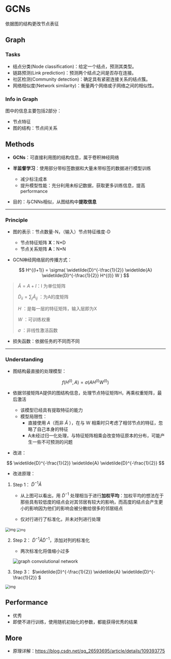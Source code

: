 # GCNs

依据图的结构更改节点表征

## Graph 

### Tasks

- 结点分类(Node classification)：给定一个结点，预测其类型。
- 链路预测(Link prediction)：预测两个结点之间是否存在连接。
- 社区检测(Community detection)：确定具有紧密连接关系的结点簇。
- 网络相似度(Network similarity)：衡量两个网络或子网络之间的相似性。

### Info in Graph

图中的信息主要包括2部分：

* 节点特征
* 图的结构：节点间关系

## Methods

* **GCNs**：可直接利用图的结构信息，属于卷积神经网络
* **半监督学习**：使用部分带标签数据和大量未带标签的数据进行模型训练
  * 减少标注成本
  * 提升模型性能：充分利用未标记数据，获取更多训练信息，提高performance

* 目的：与CNNs相似，从图结构中**提取信息**

****

### Principle

* 图的表示：节点数量-N，（输入）节点特征维度-D
  * 节点特征矩阵 **X**：N*D
  * 节点关系矩阵 **A**：N*N

* GCN神经网络层的传播方式：

$$
H^{(l+1)} = \sigma(
\widetilde{D}^{-\frac{1}{2}}
\widetilde{A}
\widetilde{D}^{-\frac{1}{2}}
H^{(l)}
W
)
$$

> $\widetilde{A} = A + I$：I 为单位矩阵
>
> $\widetilde{D} _{ii}=\sum_j\widetilde{A} _{ij}$ ：为A的度矩阵
>
> $H$ ：是每一层的特征矩阵，输入层即为X
>
> $W$ ：可训练权重
>
> $\sigma$  ：非线性激活函数

* 损失函数：依据任务的不同而不同

****

### Understanding

* 图结构最直接的处理模型：

$$
f(H^{(l)}, A)=
\sigma(A H^{(l)} W^{(l)})
$$

* 依据邻接矩阵A提供的图结构信息，处理节点特征矩阵H，再乘权重矩阵，最后激活
  * 该模型已经具有提取特征的能力
  * 模型局限性：
    * 直接使用 $A$（而非 $\widetilde{A}$ ），在与 W 相乘时只考虑了相邻节点的特征，忽略了自己本身的特征
    * A未经过归一化处理，与特征矩阵相乘会改变特征原本的分布，可能产生一些不可预测的问题

* 改进：

$$
\widetilde{D}^{-\frac{1}{2}}
\widetilde{A}
\widetilde{D}^{-\frac{1}{2}}
$$

* 改进原理：

1. Step 1：
   $\widetilde{D}^{-1}\widetilde{A}$

   * 从上图可以看出，用 $\widetilde{D}^{-1}$ 处理相当于进行**加权平均**：加权平均的想法在于那些具有较低度的结点会对其邻居有较大的影响，而高度的结点会产生更小的影响因为他们的影响会被分散给很多的邻居结点

   * 仅对行进行了标准化，并未对列进行处理

<img src="https://topb0ts.wpenginepowered.com/wp-content/uploads/2020/10/1_cfx8c0lEAm7RQEl-Jn19uA.png" alt="img" style="zoom:80%;" />

<img src="https://topb0ts.wpenginepowered.com/wp-content/uploads/2020/10/1_o7jb9GT_ePKE6c9hHy9XEw.png" alt="img" style="zoom:67%;" />

2. Step 2：
   $\widetilde{D}^{-1}\widetilde{A}\widetilde{D}^{-1}$，添加对列的标准化

   * 两次标准化将值缩小过多

   ![graph convolutional network](https://topb0ts.wpenginepowered.com/wp-content/uploads/2020/10/1_FLQi-BEivJgztalgq7xIOwedited.png)

3. Step 3：
   $\widetilde{D}^{-\frac{1}{2}} \widetilde{A} \widetilde{D}^{-\frac{1}{2}} $

<img src="https://topb0ts.wpenginepowered.com/wp-content/uploads/2020/10/1_cfx8c0lEAm7RQEl-Jn19uA.png" alt="img" style="zoom:80%;" />



## Performance

* 优秀
* 即使不进行训练，使用随机初始化的参数，都能获得优秀的结果



## More

* 原理详解：https://blog.csdn.net/qq_26593695/article/details/109393775
